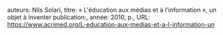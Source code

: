auteurs: Nils Solari, 
titre: « L'éducation aux médias et à l'information », un objet à inventer
publication:, 
année: 2010, 
p.,
URL: https://www.acrimed.org/L-education-aux-medias-et-a-l-information-un

